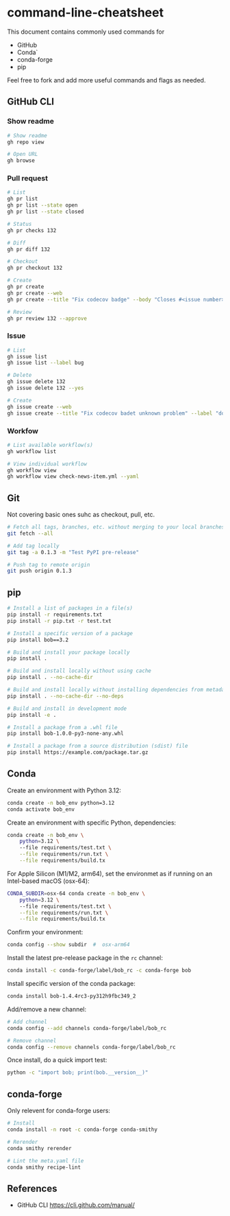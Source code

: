 # command-line-cheatsheet

This document contains commonly used commands for 
- GitHub
- Conda`
- conda-forge
- pip

Feel free to fork and add more useful commands and flags as needed.

## GitHub CLI

### Show readme
```bash
# Show readme
gh repo view

# Open URL
gh browse
```

### Pull request

```bash
# List
gh pr list
gh pr list --state open
gh pr list --state closed

# Status
gh pr checks 132

# Diff
gh pr diff 132

# Checkout
gh pr checkout 132

# Create
gh pr create
gh pr create --web
gh pr create --title "Fix codecov badge" --body "Closes #<issue number>"

# Review
gh pr review 132 --approve
```

### Issue

```bash
# List
gh issue list
gh issue list --label bug

# Delete
gh issue delete 132
gh issue delete 132 --yes

# Create
gh issue create --web
gh issue create --title "Fix codecov badet unknown problem" --label "documentation" --body "Double check the secret value"
```

### Workfow

```bash
# List available workflow(s)
gh workflow list

# View individual workflow
gh workflow view
gh workflow view check-news-item.yml --yaml
```

## Git

Not covering basic ones suhc as checkout, pull, etc.

```bash
# Fetch all tags, branches, etc. without merging to your local branches
git fetch --all

# Add tag locally
git tag -a 0.1.3 -m "Test PyPI pre-release"

# Push tag to remote origin
git push origin 0.1.3
```

## pip

```bash
# Install a list of packages in a file(s)
pip install -r requirements.txt
pip install -r pip.txt -r test.txt

# Install a specific version of a package
pip install bob==3.2

# Build and install your package locally
pip install .

# Build and install locally without using cache
pip install . --no-cache-dir

# Build and install locally without installing dependencies from metadata
pip install . --no-cache-dir --no-deps

# Build and install in development mode
pip install -e .

# Install a package from a .whl file
pip install bob-1.0.0-py3-none-any.whl

# Install a package from a source distribution (sdist) file
pip install https://example.com/package.tar.gz
```


## Conda

Create an environment with Python 3.12:
```bash
conda create -n bob_env python=3.12
conda activate bob_env
```

Create an environment with specific Python, dependencies:
```bash
conda create -n bob_env \                                            
    python=3.12 \
    --file requirements/test.txt \
    --file requirements/run.txt \
    --file requirements/build.tx
```

For Apple Silicon (M1/M2, arm64), set the environmet as if running on an Intel-based macOS (osx-64):

```bash
CONDA_SUBDIR=osx-64 conda create -n bob_env \                                            
    python=3.12 \
    --file requirements/test.txt \
    --file requirements/run.txt \
    --file requirements/build.tx
```

Confirm your environment:
```bash
conda config --show subdir  #  osx-arm64
```

Install the latest pre-release package in the `rc` channel:
```bash
conda install -c conda-forge/label/bob_rc -c conda-forge bob
```

Install specific version of the conda package:
```bash
conda install bob-1.4.4rc3-py312h9fbc349_2
```

Add/remove a new channel:
```bash
# Add channel
conda config --add channels conda-forge/label/bob_rc

# Remove channel
conda config --remove channels conda-forge/label/bob_rc
```

Once install, do a quick import test:
```bash
python -c "import bob; print(bob.__version__)"
```

## conda-forge

Only relevent for conda-forge users:

```bash
# Install
conda install -n root -c conda-forge conda-smithy

# Rerender
conda smithy rerender

# Lint the meta.yaml file
conda smithy recipe-lint
```

## References

- GitHub CLI https://cli.github.com/manual/
